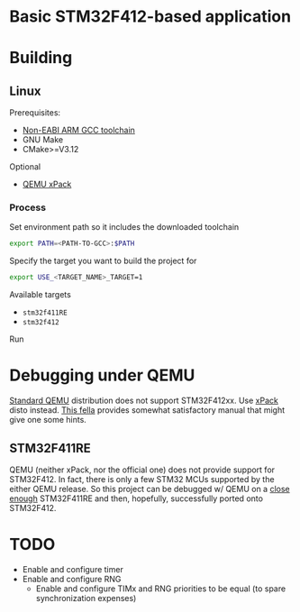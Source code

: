 # Basic STM32F412-based application

# Building

## Linux

Prerequisites:

- [Non-EABI ARM GCC toolchain](https://developer.arm.com/downloads/-/gnu-rm)
- GNU Make
- CMake>=V3.12

Optional

- [QEMU xPack](https://xpack.github.io/dev-tools/qemu-arm/install/)

### Process

Set environment path so it includes the downloaded toolchain

```bash
export PATH=<PATH-TO-GCC>:$PATH
```

Specify the target you want to build the project for

```bash
export USE_<TARGET_NAME>_TARGET=1
```

Available targets

- `stm32f411RE`
- `stm32f412`

Run 

# Debugging under QEMU

[Standard QEMU](https://www.qemu.org/docs/master/system/arm/stm32.html)
distribution does not support STM32F412xx. Use
[xPack](https://xpack.github.io/dev-tools/qemu-arm/install/)
disto instead. [This fella](https://aperles.blogs.upv.es/2020/04/15/simulation-emulation-of-the-stm32f4-discovery-board/)
provides somewhat satisfactory manual that might give one some hints.

## STM32F411RE

QEMU (neither xPack, nor the official one) does not provide support for
STM32F412. In fact, there is only a few STM32 MCUs supported by the either QEMU
release. So this project can be debugged w/ QEMU on a
[close enough](https://www.st.com/en/microcontrollers-microprocessors/stm32f4-series.html)
STM32F411RE
and then, hopefully, successfully ported onto STM32F412.

# TODO

- Enable and configure timer
- Enable and configure RNG
	- Enable and configure TIMx and RNG priorities to be equal (to spare synchronization expenses)
